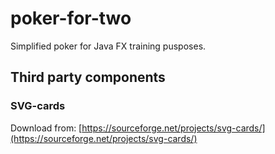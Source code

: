 # poker-for-two
Simplified poker for Java FX training pusposes.

## Third party components

### SVG-cards
Download from: [https://sourceforge.net/projects/svg-cards/](https://sourceforge.net/projects/svg-cards/)
